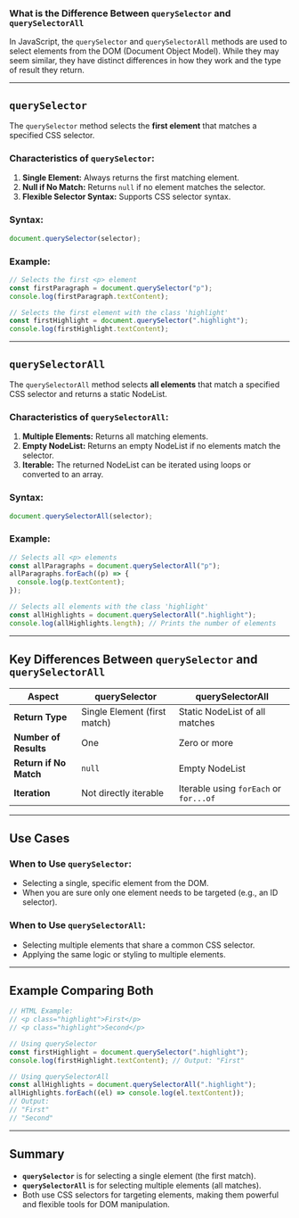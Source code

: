 ### **What is the Difference Between `querySelector` and `querySelectorAll`**

In JavaScript, the `querySelector` and `querySelectorAll` methods are used to select elements from the DOM (Document Object Model). While they may seem similar, they have distinct differences in how they work and the type of result they return.

---

## `querySelector`

The `querySelector` method selects the **first element** that matches a specified CSS selector.

### Characteristics of `querySelector`:

1. **Single Element:** Always returns the first matching element.
2. **Null if No Match:** Returns `null` if no element matches the selector.
3. **Flexible Selector Syntax:** Supports CSS selector syntax.

### Syntax:

```javascript
document.querySelector(selector);
```

### Example:

```javascript
// Selects the first <p> element
const firstParagraph = document.querySelector("p");
console.log(firstParagraph.textContent);

// Selects the first element with the class 'highlight'
const firstHighlight = document.querySelector(".highlight");
console.log(firstHighlight.textContent);
```

---

## `querySelectorAll`

The `querySelectorAll` method selects **all elements** that match a specified CSS selector and returns a static NodeList.

### Characteristics of `querySelectorAll`:

1. **Multiple Elements:** Returns all matching elements.
2. **Empty NodeList:** Returns an empty NodeList if no elements match the selector.
3. **Iterable:** The returned NodeList can be iterated using loops or converted to an array.

### Syntax:

```javascript
document.querySelectorAll(selector);
```

### Example:

```javascript
// Selects all <p> elements
const allParagraphs = document.querySelectorAll("p");
allParagraphs.forEach((p) => {
  console.log(p.textContent);
});

// Selects all elements with the class 'highlight'
const allHighlights = document.querySelectorAll(".highlight");
console.log(allHighlights.length); // Prints the number of elements
```

---

## Key Differences Between `querySelector` and `querySelectorAll`

| **Aspect**             | **querySelector**            | **querySelectorAll**                   |
| ---------------------- | ---------------------------- | -------------------------------------- |
| **Return Type**        | Single Element (first match) | Static NodeList of all matches         |
| **Number of Results**  | One                          | Zero or more                           |
| **Return if No Match** | `null`                       | Empty NodeList                         |
| **Iteration**          | Not directly iterable        | Iterable using `forEach` or `for...of` |

---

## Use Cases

### When to Use `querySelector`:

- Selecting a single, specific element from the DOM.
- When you are sure only one element needs to be targeted (e.g., an ID selector).

### When to Use `querySelectorAll`:

- Selecting multiple elements that share a common CSS selector.
- Applying the same logic or styling to multiple elements.

---

## Example Comparing Both

```javascript
// HTML Example:
// <p class="highlight">First</p>
// <p class="highlight">Second</p>

// Using querySelector
const firstHighlight = document.querySelector(".highlight");
console.log(firstHighlight.textContent); // Output: "First"

// Using querySelectorAll
const allHighlights = document.querySelectorAll(".highlight");
allHighlights.forEach((el) => console.log(el.textContent));
// Output:
// "First"
// "Second"
```

---

## Summary

- **`querySelector`** is for selecting a single element (the first match).
- **`querySelectorAll`** is for selecting multiple elements (all matches).
- Both use CSS selectors for targeting elements, making them powerful and flexible tools for DOM manipulation.
